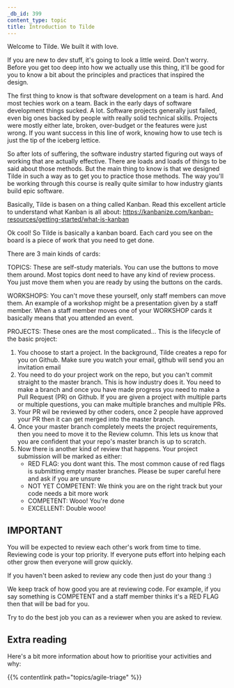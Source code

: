 ```yaml
---
_db_id: 399
content_type: topic
title: Introduction to Tilde
---
```


Welcome to Tilde. We built it with love.

If you are new to dev stuff, it's going to look a little weird. Don't worry. Before you get too deep into how we actually use this thing, it'll be good for you to know a bit about the principles and practices that inspired the design.

The first thing to know is that software development on a team is hard. And most techies work on a team. Back in the early days of software development things sucked. A lot. Software projects generally just failed, even big ones backed by people with really solid technical skills. Projects were mostly either late, broken, over-budget or the features were just wrong. If you want success in this line of work, knowing how to use tech is just the tip of the iceberg lettice.

So after lots of suffering, the software industry started figuring out ways of working that are actually effective. There are loads and loads of things to be said about those methods. But the main thing to know is that we designed Tilde in such a way as to get you to practice those methods. The way you'll be working through this course is really quite similar to how industry giants build epic software.

Basically, Tilde is basen on a thing called Kanban. Read this excellent article to understand what Kanban is all about: https://kanbanize.com/kanban-resources/getting-started/what-is-kanban

Ok cool! So Tilde is basically a kanban board. Each card you see on the board is a piece of work that you need to get done.

There are 3 main kinds of cards:

TOPICS: These are self-study materials. You can use the buttons to move them around. Most topics dont need to have any kind of review process. You just move them when you are ready by using the buttons on the cards.

WORKSHOPS: You can't move these yourself, only staff members can move them. An example of a workshop might be a presentation given by a staff member. When a staff member moves one of your WORKSHOP cards it basically means that you attended an event.

PROJECTS: These ones are the most complicated... This is the lifecycle of the basic project:

1. You choose to start a project. In the background, Tilde creates a repo for you on Github. Make sure you watch your email, github will send you an invitation email
2. You need to do your project work on the repo, but you can't commit straight to the master branch. This is how industry does it. You need to make a branch and once you have made progress you need to make a Pull Request (PR) on Github. If you are given a project with multiple parts or multiple questions, you can make multiple branches and multiple PRs.
3. Your PR wil be reviewed by other coders, once 2 people have approved your PR then it can get merged into the master branch.
4. Once your master branch completely meets the project requirements, then you need to move it to the Review column. This lets us know that you are confident that your repo's master branch is up to scratch.
5. Now there is another kind of review that happens. Your project submission will be marked as either:
   - RED FLAG: you dont want this. The most common cause of red flags is submitting empty master branches. Please be super careful here and ask if you are unsure
   - NOT YET COMPETENT: We think you are on the right track but your code needs a bit more work
   - COMPETENT: Wooo! You're done
   - EXCELLENT: Double wooo!

## IMPORTANT

You will be expected to review each other's work from time to time. Reviewing code is your top priority. If everyone puts effort into helping each other grow then everyone will grow quickly.

If you haven't been asked to review any code then just do your thang :)

We keep track of how good you are at reviewing code. For example, if you say something is COMPETENT and a staff member thinks it's a RED FLAG then that will be bad for you.

Try to do the best job you can as a reviewer when you are asked to review.

## Extra reading

Here's a bit more information about how to prioritise your activities and why:

{{% contentlink path="topics/agile-triage" %}}
